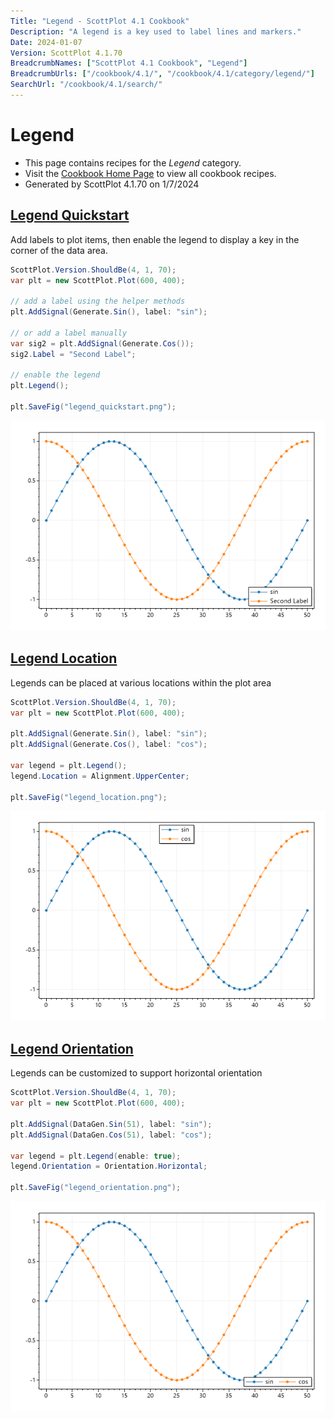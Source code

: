 ```yaml
---
Title: "Legend - ScottPlot 4.1 Cookbook"
Description: "A legend is a key used to label lines and markers."
Date: 2024-01-07
Version: ScottPlot 4.1.70
BreadcrumbNames: ["ScottPlot 4.1 Cookbook", "Legend"]
BreadcrumbUrls: ["/cookbook/4.1/", "/cookbook/4.1/category/legend/"]
SearchUrl: "/cookbook/4.1/search/"
---
```


# Legend
* This page contains recipes for the _Legend_ category.
* Visit the [Cookbook Home Page](../../) to view all cookbook recipes.
* Generated by ScottPlot 4.1.70 on 1/7/2024
<h2><a id='legend-quickstart' href='/cookbook/4.1/recipes/legend_quickstart/'>Legend Quickstart</a></h2>

Add labels to plot items, then enable the legend to display a key in the corner of the data area.

```cs
ScottPlot.Version.ShouldBe(4, 1, 70);
var plt = new ScottPlot.Plot(600, 400);

// add a label using the helper methods
plt.AddSignal(Generate.Sin(), label: "sin");

// or add a label manually
var sig2 = plt.AddSignal(Generate.Cos());
sig2.Label = "Second Label";

// enable the legend
plt.Legend();

plt.SaveFig("legend_quickstart.png");
```

<img src='../../images/legend_quickstart.png' class='d-block mx-auto my-5' />


<h2><a id='legend-location' href='/cookbook/4.1/recipes/legend_location/'>Legend Location</a></h2>

Legends can be placed at various locations within the plot area

```cs
ScottPlot.Version.ShouldBe(4, 1, 70);
var plt = new ScottPlot.Plot(600, 400);

plt.AddSignal(Generate.Sin(), label: "sin");
plt.AddSignal(Generate.Cos(), label: "cos");

var legend = plt.Legend();
legend.Location = Alignment.UpperCenter;

plt.SaveFig("legend_location.png");
```

<img src='../../images/legend_location.png' class='d-block mx-auto my-5' />


<h2><a id='legend-orientation' href='/cookbook/4.1/recipes/legend_orientation/'>Legend Orientation</a></h2>

Legends can be customized to support horizontal orientation

```cs
ScottPlot.Version.ShouldBe(4, 1, 70);
var plt = new ScottPlot.Plot(600, 400);

plt.AddSignal(DataGen.Sin(51), label: "sin");
plt.AddSignal(DataGen.Cos(51), label: "cos");

var legend = plt.Legend(enable: true);
legend.Orientation = Orientation.Horizontal;

plt.SaveFig("legend_orientation.png");
```

<img src='../../images/legend_orientation.png' class='d-block mx-auto my-5' />



